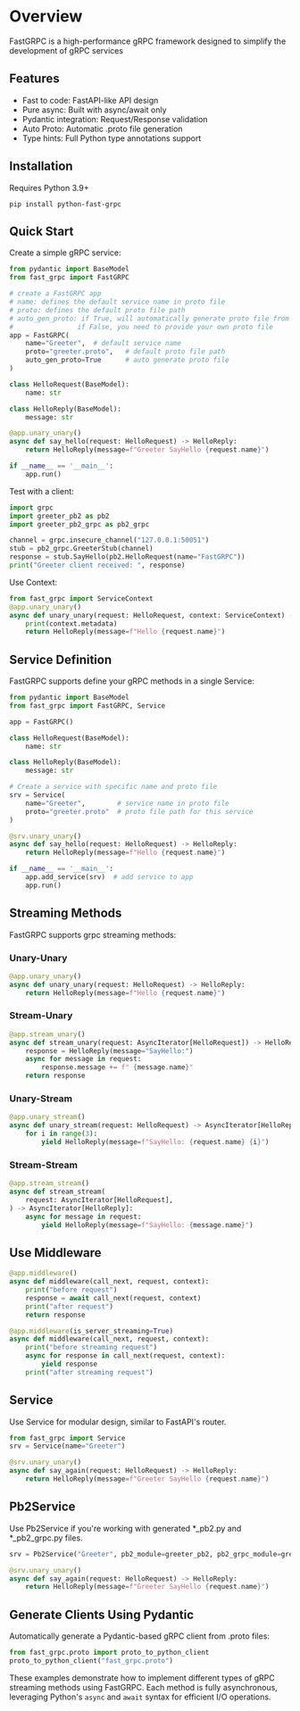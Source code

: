 # Overview
FastGRPC is a high-performance gRPC framework designed to simplify the development of gRPC services

## Features
- Fast to code: FastAPI-like API design
- Pure async: Built with async/await only
- Pydantic integration: Request/Response validation
- Auto Proto: Automatic .proto file generation
- Type hints: Full Python type annotations support

## Installation
Requires Python 3.9+
```shell
pip install python-fast-grpc
```

## Quick Start
Create a simple gRPC service:

```python
from pydantic import BaseModel
from fast_grpc import FastGRPC

# create a FastGRPC app
# name: defines the default service name in proto file
# proto: defines the default proto file path
# auto_gen_proto: if True, will automatically generate proto file from your code
#                if False, you need to provide your own proto file
app = FastGRPC(
    name="Greeter",  # default service name
    proto="greeter.proto",   # default proto file path
    auto_gen_proto=True      # auto generate proto file
)

class HelloRequest(BaseModel):
    name: str

class HelloReply(BaseModel):
    message: str

@app.unary_unary()
async def say_hello(request: HelloRequest) -> HelloReply:
    return HelloReply(message=f"Greeter SayHello {request.name}")

if __name__ == '__main__':
    app.run()
```

Test with a client:
```python
import grpc
import greeter_pb2 as pb2
import greeter_pb2_grpc as pb2_grpc

channel = grpc.insecure_channel("127.0.0.1:50051")
stub = pb2_grpc.GreeterStub(channel)
response = stub.SayHello(pb2.HelloRequest(name="FastGRPC"))
print("Greeter client received: ", response)
```
Use Context:
```python
from fast_grpc import ServiceContext
@app.unary_unary()
async def unary_unary(request: HelloRequest, context: ServiceContext) -> HelloReply:
    print(context.metadata)
    return HelloReply(message=f"Hello {request.name}")
```

## Service Definition
FastGRPC supports define your gRPC methods in a single Service:

```python
from pydantic import BaseModel
from fast_grpc import FastGRPC, Service

app = FastGRPC()

class HelloRequest(BaseModel):
    name: str

class HelloReply(BaseModel):
    message: str

# Create a service with specific name and proto file
srv = Service(
    name="Greeter",        # service name in proto file
    proto="greeter.proto"  # proto file path for this service
)

@srv.unary_unary()
async def say_hello(request: HelloRequest) -> HelloReply:
    return HelloReply(message=f"Hello {request.name}")

if __name__ == '__main__':
    app.add_service(srv)  # add service to app
    app.run()
```

## Streaming Methods
FastGRPC supports grpc streaming methods:

### Unary-Unary
```python
@app.unary_unary()
async def unary_unary(request: HelloRequest) -> HelloReply:
    return HelloReply(message=f"Hello {request.name}")
```

### Stream-Unary
```python
@app.stream_unary()
async def stream_unary(request: AsyncIterator[HelloRequest]) -> HelloReply:
    response = HelloReply(message="SayHello:")
    async for message in request:
        response.message += f" {message.name}"
    return response
```

### Unary-Stream
```python
@app.unary_stream()
async def unary_stream(request: HelloRequest) -> AsyncIterator[HelloReply]:
    for i in range(3):
        yield HelloReply(message=f"SayHello: {request.name} {i}")
```

### Stream-Stream
```python
@app.stream_stream()
async def stream_stream(
    request: AsyncIterator[HelloRequest],
) -> AsyncIterator[HelloReply]:
    async for message in request:
        yield HelloReply(message=f"SayHello: {message.name}")
```
## Use Middleware
```python
@app.middleware()
async def middleware(call_next, request, context):
    print("before request")
    response = await call_next(request, context)
    print("after request")
    return response

@app.middleware(is_server_streaming=True)
async def middleware(call_next, request, context):
    print("before streaming request")
    async for response in call_next(request, context):
        yield response
    print("after streaming request")
```
## Service
Use Service for modular design, similar to FastAPI's router.
```python
from fast_grpc import Service
srv = Service(name="Greeter")

@srv.unary_unary()
async def say_again(request: HelloRequest) -> HelloReply:
    return HelloReply(message=f"Greeter SayHello {request.name}")
```
## Pb2Service
Use Pb2Service if you're working with generated *_pb2.py and *_pb2_grpc.py files.
```python
srv = Pb2Service("Greeter", pb2_module=greeter_pb2, pb2_grpc_module=greeter_pb2_grpc)

@srv.unary_unary()
async def say_again(request: HelloRequest) -> HelloReply:
    return HelloReply(message=f"Greeter SayHello {request.name}")
```
## Generate Clients Using Pydantic
Automatically generate a Pydantic-based gRPC client from .proto files:
```python
from fast_grpc.proto import proto_to_python_client
proto_to_python_client("fast_grpc.proto")
```

These examples demonstrate how to implement different types of gRPC streaming methods using FastGRPC. Each method is fully asynchronous, leveraging Python's `async` and `await` syntax for efficient I/O operations.
